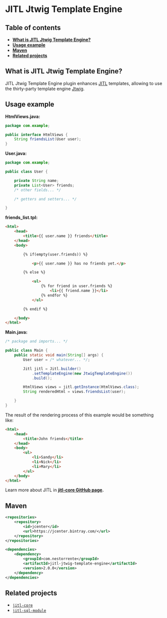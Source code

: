 # JITL Jtwig Template Engine

## Table of contents
+ **[What is JITL Jtwig Template Engine?](#what-is-jitl-jtwig-template-engine)**
+ **[Usage example](#usage-example)**
+ **[Maven](#maven)**
+ **[Related projects](#related-projects)**

## What is JITL Jtwig Template Engine?

JITL Jtwig Template Engine plugin enhances [JITL](https://github.com/nestorrente/jitl-core) templates, allowing to use the thirty-party template engine [Jtwig](http://jtwig.org/).

## Usage example
**HtmlViews.java:**
```java
package com.example;

public interface HtmlViews {
    String friendsList(User user);
}
```
**User.java:**
```java
package com.example;

public class User {

    private String name;
    private List<User> friends;
    /* other fields... */

    /* getters and setters... */

}
```
**friends_list.tpl:**
```html
<html>
    <head>
        <title>{{ user.name }} friends</title>
    </head>
    <body>

        {% if(empty(user.friends)) %}

            <p>{{ user.name }} has no friends yet.</p>

        {% else %}

            <ul>
                {% for friend in user.friends %}
                    <li>{{ friend.name }}</li>
                {% endfor %}
            </ul>

        {% endif %}

    </body>
</html>
```
**Main.java:**
```java
/* package and imports... */

public class Main {
    public static void main(String[] args) {
        User user = /* whatever... */;

        Jitl jitl = Jitl.builder()
            .setTemplateEngine(new JtwigTemplateEngine())
            .build();

        HtmlViews views = jitl.getInstance(HtmlViews.class);
        String renderedHtml = views.friendsList(user);

    }
}
```
The result of the rendering process of this example would be something like:
```html
<html>
    <head>
        <title>John friends</title>
    </head>
    <body>
        <ul>
            <li>Sandy</li>
            <li>Nick</li>
            <li>Mary</li>
        </ul>
    </body>
</html>
```
Learn more about JITL in **[jitl-core GitHub page](https://github.com/nestorrente/jitl-core).**

## Maven

```xml
<repositories>
	<repository>
		<id>jcenter</id>
		<url>https://jcenter.bintray.com/</url>
	</repository>
</repositories>

<dependencies>
	<dependency>
		<groupId>com.nestorrente</groupId>
		<artifactId>jitl-jtwig-template-engine</artifactId>
		<version>2.0.0</version>
	</dependency>
</dependencies>
```

## Related projects
+ [```jitl-core```](https://github.com/nestorrente/jitl-core)
+ [```jitl-sql-module```](https://github.com/nestorrente/jitl-sql-module)
